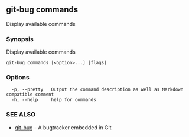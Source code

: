 ## git-bug commands

Display available commands

### Synopsis

Display available commands

```
git-bug commands [<option>...] [flags]
```

### Options

```
  -p, --pretty   Output the command description as well as Markdown compatible comment
  -h, --help     help for commands
```

### SEE ALSO

* [git-bug](git-bug.md)	 - A bugtracker embedded in Git

